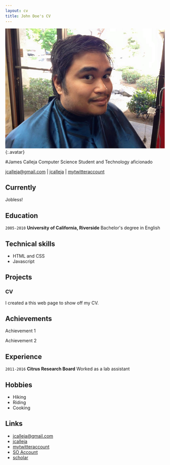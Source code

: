 ```yaml
---
layout: cv
title: John Doe's CV
---
```


![James](./media/me.jpg){:.avatar}

#James Calleja
Computer Science Student and Technology aficionado

<div id="webaddress">
<a href="mailto:">jcalleja@gmail.com</a>
|
<i class="fa fa-github"></i> <a href="http://github.com/">jcalleja</a>
|
<i class="fa fa-twitter"></i> <a href="http://twitter.com/">mytwitteraccount</a>
</div>


## Currently

Jobless!

## Education

`2005-2010`
__University of California, Riverside__ Bachelor's degree in English

## Technical skills

* HTML and CSS
* Javascript

## Projects

### CV

I created a this web page to show off my CV.  

## Achievements

Achievement 1

Achievement 2

## Experience

`2011-2016`
__Citrus Research Board__ 
Worked as a lab assistant

## Hobbies

* Hiking
* Riding 
* Cooking

## Links

* <i class="fa fa-envelope"></i> <a href="mailto:">jcalleja@gmail.com</a><br />
* <i class="fa fa-github"></i> <a href="http://github.com/">jcalleja</a><br />
* <i class="fa fa-twitter"></i> <a href="http://twitter.com/">mytwitteraccount</a><br />
* <i class="fa fa-stack-overflow"></i> <a href="http://stackoverflow.com/">SO Account</a>
* <i class="fa fa-google"></i> <a href="http://scholar.google.com/">scholar</a>

